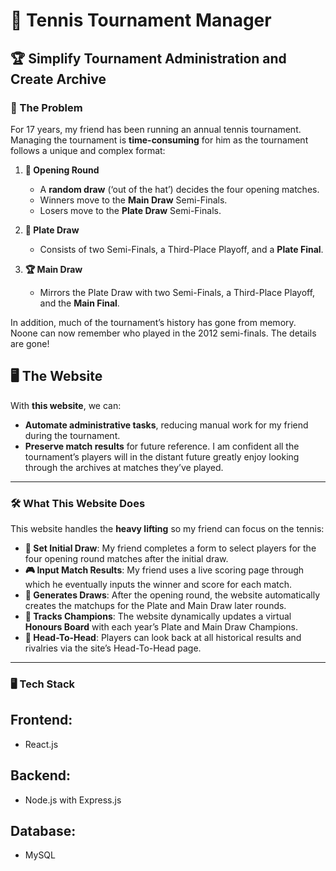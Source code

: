 # 🎾 Tennis Tournament Manager  

## 🏆 Simplify Tournament Administration and Create Archive  

### 🤔 The Problem  

For 17 years, my friend has been running an annual tennis tournament. Managing the tournament is **time-consuming** for him as the tournament follows a unique and complex format:  

1. **🎲 Opening Round**  
   - A **random draw** (‘out of the hat’) decides the four opening matches.  
   - Winners move to the **Main Draw** Semi-Finals.  
   - Losers move to the **Plate Draw** Semi-Finals.  

2. **🏅 Plate Draw**  
   - Consists of two Semi-Finals, a Third-Place Playoff, and a **Plate Final**.  

3. **🏆 Main Draw**  
   - Mirrors the Plate Draw with two Semi-Finals, a Third-Place Playoff, and the **Main Final**.

In addition, much of the tournament’s history has gone from memory. Noone can now remember who played in the 2012 semi-finals. The details are gone!  

## 🖥️ The Website

With **this website**, we can:  
- **Automate administrative tasks**, reducing manual work for my friend during the tournament.  
- **Preserve match results** for future reference. I am confident all the tournament’s players will in the distant future greatly enjoy looking through the archives at matches they’ve played.

---

### 🛠️ What This Website Does  

This website handles the **heavy lifting** so my friend can focus on the tennis:  

- **🎲 Set Initial Draw**: My friend completes a form to select players for the four opening round matches after the initial draw.  
- **🎮 Input Match Results**: My friend uses a live scoring page through which he eventually inputs the winner and score for each match.  
- **📅 Generates Draws**: After the opening round, the website automatically creates the matchups for the Plate and Main Draw later rounds.  
- **🏅 Tracks Champions**: The website dynamically updates a virtual **Honours Board** with each year’s Plate and Main Draw Champions.  
- **📅 Head-To-Head**: Players can look back at all historical results and rivalries via the site’s Head-To-Head page. 

---

### 🖥️ Tech Stack 

## **Frontend**:  
- React.js  

## **Backend**:  
- Node.js with Express.js  

## **Database**:  
- MySQL  




